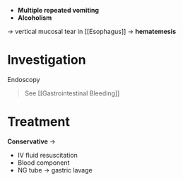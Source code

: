 - **Multiple repeated vomiting**
- **Alcoholism**

→ vertical mucosal tear in [[Esophagus]] → **hematemesis** 

# Investigation
Endoscopy
> See [[Gastrointestinal Bleeding]]

# Treatment
**Conservative** →
- IV fluid resuscitation
- Blood component
- NG tube → gastric lavage